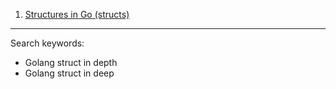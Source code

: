
1. [Structures in Go (structs)](1.Structures_in_Go/README.md)


-----
Search keywords: 
- Golang struct in depth
- Golang struct in deep